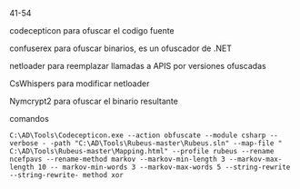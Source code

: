 41-54

codecepticon para ofuscar el codigo fuente

confuserex para ofuscar binarios, es un ofuscador de .NET

netloader para reemplazar llamadas a APIS por versiones ofuscadas

CsWhispers para modificar netloader

Nymcrypt2 para ofuscar el binario resultante


comandos


```
C:\AD\Tools\Codecepticon.exe --action obfuscate --module csharp --verbose - -path "C:\AD\Tools\Rubeus-master\Rubeus.sln" --map-file " C:\AD\Tools\Rubeus-master\Mapping.html" --profile rubeus --rename ncefpavs --rename-method markov --markov-min-length 3 --markov-max-length 10 -- markov-min-words 3 --markov-max-words 5 --string-rewrite --string-rewrite- method xor
```

